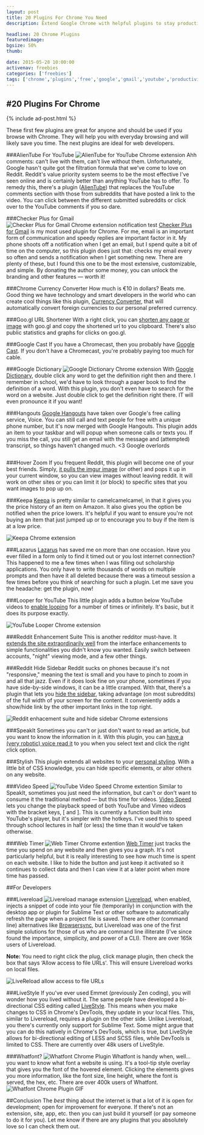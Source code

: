 ```yaml
---
layout: post
title: 20 Plugins For Chrome You Need
description: Extend Google Chrome with helpful plugins to stay productive and just help with your everyday browsing. Here are 20 plugins you need to get!

headline: 20 Chrome Plugins
featuredimage: 
bgsize: 50%
thumb: 

date: 2015-05-28 10:00:00
activenav: freebies
categories: ['freebies']
tags: ['chrome','plugins','free','google','gmail','youtube','productivity']
---
```

#20 Plugins For Chrome
---

{% include ad-post.html %}

These first few plugins are great for anyone and should be used if you browse with Chrome. They will help you with everyday browsing and will likely save you time. The next plugins are ideal for web developers.

###AlienTube For YouTube
<img src="http://i.imgur.com/KVUGCAy.jpg" alt="AlienTube for YouTube Chrome extension" class="thumb pull-left">
Ahh comments: can't live with them, can't live without them. Unfortunately, Google hasn't quite got the filtration formula that we've come to love on Reddit. Reddit's value priority system seems to be the most effective I've seen online and is certainly better than anything YouTube has to offer. To remedy this, there's a plugin (<a href="https://chrome.google.com/webstore/detail/alientube-for-youtube/opgodjgjgojjkhlmmhdlojfehcemknnp">AlienTube</a>) that replaces the YouTube comments section with those from subreddits that have posted a link to the video. You can click between the different submitted subreddits or click over to the YouTube comments if you so dare.

###Checker Plus for Gmail
<img src="http://i.imgur.com/xYvAnHX.jpg" alt="Checker Plus for Gmail Chrome extension notification test" class="thumb pull-left">
<a href="https://chrome.google.com/webstore/detail/checker-plus-for-gmail/oeopbcgkkoapgobdbedcemjljbihmemj">Checker Plus for Gmail</a> is my most used plugin for Chrome. For me, email is an important form of communication and speedy replies are important factor in it. My phone shoots off a notification when I get an email, but I spend quite a bit of time on the computer, so this plugin does just that: checks my email every so often and sends a notification when I get something new. There are plenty of these, but I found this one to be the most extensive, customizable, and simple. By donating the author some money, you can unlock the branding and other features — worth it!

###Chrome Currency Converter
How much is €10 in dollars? Beats me. Good thing we have technology and smart developers in the world who can create cool things like this plugin, <a href="https://chrome.google.com/webstore/detail/chrome-currency-converter/anbfhidldjknonaihbalghlebaijealk">Currency Converter</a>, that will automatically convert foreign currencies to our personal preferred currency.

###Goo.gl URL Shortener
With a right click, you can <a href="https://chrome.google.com/webstore/detail/googl-url-shortener/iblijlcdoidgdpfknkckljiocdbnlagk">shorten any page or image</a> with goo.gl and copy the shortened url to you clipboard. There's also public statistics and graphs for clicks on goo.gl.

###Google Cast
If you have a Chromecast, then you probably have <a href="https://chrome.google.com/webstore/detail/google-cast/boadgeojelhgndaghljhdicfkmllpafd">Google Cast</a>. If you don't have a Chromecast, you're probably paying too much for cable.

###Google Dictionary
<img src="http://i.imgur.com/xInTH2k.jpg" alt="Google Dictionary Chrome extension" class="pull-left thumb">
With <a href="https://chrome.google.com/webstore/detail/google-dictionary-by-goog/mgijmajocgfcbeboacabfgobmjgjcoja">Google Dictionary</a>, double click any word to get the definition right then and there. I remember in school, we'd have to look through a paper book to find the definition of a word. With this plugin, you don't even have to search for the word on a website. Just double click to get the definition right there. IT will even pronounce it if you want!

###Hangouts
<a href="https://chrome.google.com/webstore/detail/hangouts/nckgahadagoaajjgafhacjanaoiihapd">Google Hangouts</a> have taken over Google's free calling service, Voice. You can still call and text people for free with a unique phone number, but it's now merged with Google Hangouts. This plugin adds an item to your taskbar and will popup when someone calls or texts you. If you miss the call, you still get an email with the message and (attempted) transcript, so things haven't changed much. <3 Google overlords

<img src="" alt="">

###Hover Zoom
If you frequent Reddit, this plugin will become one of your best friends. Simply, <a href="https://chrome.google.com/webstore/detail/hover-zoom/nonjdcjchghhkdoolnlbekcfllmednbl">it pulls the imgur image</a> (or other) and pops it up in your current window, so you can view images without leaving reddit. It will work on other sites or you can limit it (or block) to specific sites that you want images to pop up on.

###Keepa
<a href="https://chrome.google.com/webstore/detail/keepa-price-tracker/neebplgakaahbhdphmkckjjcegoiijjo">Keepa</a> is pretty similar to camelcamelcamel, in that it gives you the price history of an item on Amazon. It also gives you the option be notified when the price lowers. It's helpful if you want to ensure you're not buying an item that just jumped up or to encourage you to buy if the item is at a low price.

<img src="http://i.imgur.com/SBMHfsm.jpg" alt="Keepa Chrome extension">

###Lazarus
<a href="https://chrome.google.com/webstore/detail/lazarus-form-recovery/loljledaigphbcpfhfmgopdkppkifgno">Lazarus</a> has saved me on more than one occasion. Have you ever filled in a form only to find it timed out or you lost internet connection? This happened to me a few times when I was filling out scholarship applications. You only have to write thousands of words on multiple prompts and then have it all deleted because there was a timeout session a few times before you think of searching for such a plugin. Let me save you the headache: get the plugin, now!

###Looper for YouTube
This little plugin adds a button below YouTube videos to <a href="https://chrome.google.com/webstore/detail/looper-for-youtube/iggpfpnahkgpnindfkdncknoldgnccdg">enable looping</a> for a number of times or infinitely. It's basic, but it does its purpose exactly.

<img src="http://i.imgur.com/vBKOxOv.jpg" alt="YouTube Looper Chrome extension">

###Reddit Enhancement Suite
This is another redditor must-have. It <a href="https://chrome.google.com/webstore/detail/reddit-enhancement-suite/kbmfpngjjgdllneeigpgjifpgocmfgmb">extends the site extraordinarily well</a> from the interface enhancements to simple functionalities you didn't know you wanted. Easily switch between accounts, "night" viewing mode, and a few other things.

###Reddit Hide Sidebar
Reddit sucks on phones because it's not "responsive," meaning the text is small and you have to pinch to zoom in and all that jazz. Even if it does look fine on your phone, sometimes if you have side-by-side windows, it can be a little cramped. With that, there's a plugin that lets you <a href="https://chrome.google.com/webstore/detail/reddit-hide-sidebar/kmhljmlnmkpkfidhceknegheeplgmngg">hide the sidebar</a>, taking advantage (on most subreddits) of the full width of your screen for the content. It conveniently adds a show/hide link by the other important links in the top right.

<img src="http://i.imgur.com/7XmkQwi.jpg" alt="Reddit enhacement suite and hide sidebar Chrome extensions">

###SpeakIt
Sometimes you can't or just don't want to read an article, but you want to know the information in it. With this plugin, you can <a href="https://chrome.google.com/webstore/detail/speakit/pgeolalilifpodheeocdmbhehgnkkbak">have a (very robotic) voice read it</a> to you when you select text and click the right click option.

###Stylish
This plugin extends all websites to your <a href="https://chrome.google.com/webstore/detail/stylish/fjnbnpbmkenffdnngjfgmeleoegfcffe">personal styling</a>. With a little bit of CSS knowledge, you can hide specific elements, or alter others on any website.

###Video Speed
<img src="http://i.imgur.com/7Fjc1Cr.jpg" alt="YouTube Video Speed Chrome extention">
Similar to SpeakIt, sometimes you just need the information, but can't or don't want to consume it the traditional method — but this time for videos. <a href="https://chrome.google.com/webstore/detail/video-speed/fnjmlegmhldjolpmcfjhooibnchlafgg">Video Speed</a> lets you change the playback speed of both YouTube and Vimeo videos with the bracket keys, [ and ]. This is currently a function built into YouTube's player, but it's simpler with the hotkeys. I've used this to speed through school lectures in half (or less) the time than it would've taken otherwise.

###Web Timer
<img src="http://i.imgur.com/Hh2MCMr.jpg" alt="Web Timer Chrome extention">
<a href="https://chrome.google.com/webstore/detail/web-timer/ggnjbdfgigejghknieofeahaknkjafim" class="thumb pull-left">Web Timer</a> just tracks the time you spend on any website and then gives you a graph. It's not particularly helpful, but it is really interesting to see how much time is spent on each website. I like to hide the button and just keep it activated so it continues to collect data and then I can view it at a later point when more time has passed.

##For Developers

###Livereload
<img src="http://i.imgur.com/ukefYUO.jpg" alt="Livereload manage extension">
<a href="https://chrome.google.com/webstore/detail/livereload/jnihajbhpnppcggbcgedagnkighmdlei">Livereload</a>, when enabled, injects a snippet of code into your file (temporarily) in conjunction with the desktop app or plugin for Sublime Text or other software to automatically refresh the page when a project file is saved. There are other (command line) alternatives like <a href="http://browsersync.io">Browsersync</a>, but Livereload was one of the first simple solutions for those of us who are command line illiterate (I've since found the importance, simplicity, and power of a CLI). There are over 165k users of Livereload.

**Note:** You need to right click the plug, click manage plugin, then check the box that says ‘Allow access to file URLs'. This will ensure Livereload works on local files.

<img src="http://i.imgur.com/CQoH56O.jpg" alt="LiveReload allow access to file URLs" class="pull-left">

###LiveStyle
If you've ever used Emmet (previously Zen coding), you will wonder how you lived without it. The same people have developed a bi-directional CSS editing called <a href="https://chrome.google.com/webstore/detail/emmet-livestyle/diebikgmpmeppiilkaijjbdgciafajmg">LiveStyle</a>. This means when you make changes to CSS in Chrome's DevTools, they update in your local files. This, similar to Livereload, requires a plugin on the other side. Unlike Livereload, you there's currently only support for Sublime Text. Some might argue that you can do this natively in Chrome's DevTools, which is true, but LiveStyle allows for bi-directional editing of LESS and SCSS files, while DevTools is limited to CSS. There are currently over 48k users of LiveStyle.

###Whatfont?
<img src="http://i.imgur.com/jf8hHCO.jpg" alt="Whatfont Chrome Plugin" class="thumb pull-left">
Whatfont is handy when, well… you want to know what font a website is using. It's a tool-tip style overlay that gives you the font of the hovered element. Clicking the elements gives you more information, like the font size, line height, where the font is served, the hex, etc. There are over 400k users of Whatfont.
<img src="http://i.imgur.com/KxaS7Kk.gif" alt="Whatfont Chrome Plugin GIF">

##Conclusion
The *best* thing about the internet is that a lot of it is open for development; open for improvement for everyone. If there's not an extension, site, app, etc. then you can just build it yourself (or pay someone to do it for you). Let me know if there are any plugins that you absolutely love so I can check them out.